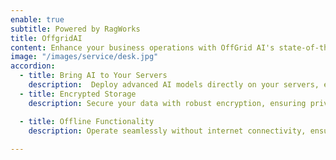```yaml
---
enable: true
subtitle: Powered by RagWorks
title: OffgridAI
content: Enhance your business operations with OffGrid AI's state-of-the-art technology, designed  to provide unparalleled security and innovation tailored to your specific needs. 
image: "/images/service/desk.jpg"
accordion:
  - title: Bring AI to Your Servers
    description:  Deploy advanced AI models directly on your servers, ensuring control and customization.
  - title: Encrypted Storage
    description: Secure your data with robust encryption, ensuring privacy and compliance with industry standards.

  - title: Offline Functionality
    description: Operate seamlessly without internet connectivity, ensuring continuous AI performance.
  
---
```

